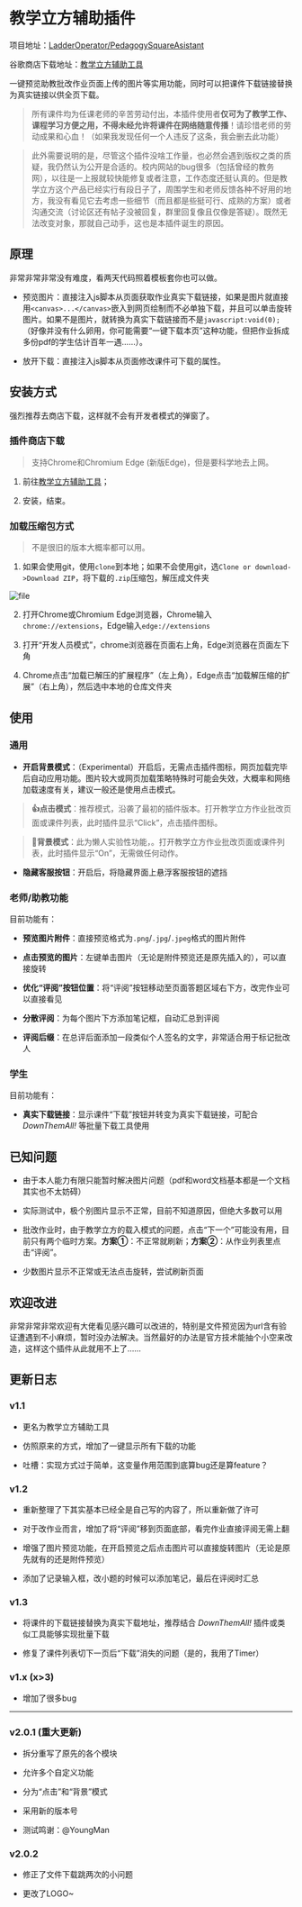 # 教学立方辅助插件

项目地址：[LadderOperator/PedagogySquareAsistant](https://github.com/LadderOperator/PedagogySquareAsistant)

谷歌商店下载地址：[教学立方辅助工具](https://chrome.google.com/webstore/detail/%E6%95%99%E5%AD%A6%E7%AB%8B%E6%96%B9%E8%BE%85%E5%8A%A9%E5%B7%A5%E5%85%B7/dpcoadobjphddblobamffijbelbkidga)


 一键预览助教批改作业页面上传的图片等实用功能，同时可以把课件下载链接替换为真实链接以供全页下载。

> 所有课件均为任课老师的辛苦劳动付出，本插件使用者**仅可为了教学工作、课程学习方便之用，不得未经允许将课件在网络随意传播**！请珍惜老师的劳动成果和心血！（如果我发现任何一个人违反了这条，我会删去此功能）

> 此外需要说明的是，尽管这个插件没啥工作量，也必然会遇到版权之类的质疑，我仍然认为公开是合适的。校内网站的bug很多（包括曾经的教务网），以往是一上报就较快能修复或者注意，工作态度还挺认真的。但是教学立方这个产品已经实行有段日子了，周围学生和老师反馈各种不好用的地方，我没有看见它去考虑一些细节（而且都是些挺可行、成熟的方案）或者沟通交流（讨论区还有帖子没被回复，群里回复像且仅像是答疑）。既然无法改变对象，那就自己动手，这也是本插件诞生的原因。

## 原理

非常非常非常没有难度，看两天代码照着模板套你也可以做。

+ 预览图片：直接注入js脚本从页面获取作业真实下载链接，如果是图片就直接用`<canvas>...</canvas>`嵌入到网页绘制而不必单独下载，并且可以单击旋转图片。如果不是图片，就转换为真实下载链接而不是`javascript:void(0);`（好像并没有什么卵用，你可能需要“一键下载本页”这种功能，但把作业拆成多份pdf的学生估计百年一遇……）。

+ 放开下载：直接注入js脚本从页面修改课件可下载的属性。

## 安装方式

强烈推荐去商店下载，这样就不会有开发者模式的弹窗了。

### 插件商店下载

> 支持Chrome和Chromium Edge (新版Edge)，但是要科学地去上网。

1. 前往[教学立方辅助工具](https://chrome.google.com/webstore/detail/%E6%95%99%E5%AD%A6%E7%AB%8B%E6%96%B9%E8%BE%85%E5%8A%A9%E5%B7%A5%E5%85%B7/dpcoadobjphddblobamffijbelbkidga)；

2. 安装，结束。


### 加载压缩包方式

> 不是很旧的版本大概率都可以用。

1. 如果会使用git，使用`clone`到本地；如果不会使用git，选`Clone or download->Download ZIP`，将下载的`.zip`压缩包，解压成文件夹

![file](https://ladderoperator.top/wp-content/uploads/2020/04/image-1586601362953.png)

2. 打开Chrome或Chromium Edge浏览器，Chrome输入`chrome://extensions`，Edge输入`edge://extensions`

3. 打开“开发人员模式”，chrome浏览器在页面右上角，Edge浏览器在页面左下角

4. Chrome点击“加载已解压的扩展程序”（左上角），Edge点击“加载解压缩的扩展”（右上角），然后选中本地的仓库文件夹

## 使用

### 通用

+ **开启背景模式**：（Experimental）开启后，无需点击插件图标，网页加载完毕后自动应用功能。图片较大或网页加载策略特殊时可能会失效，大概率和网络加载速度有关，建议一般还是使用点击模式。

> **👍点击模式**：推荐模式，沿袭了最初的插件版本。打开教学立方作业批改页面或课件列表，此时插件显示“Click”，点击插件图标。

> **🧪背景模式**：此为懒人实验性功能，。打开教学立方作业批改页面或课件列表，此时插件显示“On”，无需做任何动作。

+ **隐藏客服按钮**：开启后，将隐藏界面上悬浮客服按钮的遮挡

### 老师/助教功能

目前功能有：

+ **预览图片附件**：直接预览格式为`.png`/`.jpg`/`.jpeg`格式的图片附件

+ **点击预览的图片**：左键单击图片（无论是附件预览还是原先插入的），可以直接旋转

+ **优化“评阅”按钮位置**：将“评阅”按钮移动至页面答题区域右下方，改完作业可以直接看见

+ **分散评阅**：为每个图片下方添加笔记框，自动汇总到评阅

+ **评阅后缀**：在总评后面添加一段类似个人签名的文字，非常适合用于标记批改人

### 学生

目前功能有：

+ **真实下载链接**：显示课件“下载”按钮并转变为真实下载链接，可配合 *DownThemAll!* 等批量下载工具使用

## 已知问题

+ 由于本人能力有限只能暂时解决图片问题（pdf和word文档基本都是一个文档其实也不太妨碍）

+ 实际测试中，极个别图片显示不正常，目前不知道原因，但绝大多数可以用

+ 批改作业时，由于教学立方的载入模式的问题，点击“下一个”可能没有用，目前只有两个临时方案。**方案①**：不正常就刷新；**方案②**：从作业列表里点击“评阅”。

+ 少数图片显示不正常或无法点击旋转，尝试刷新页面

## 欢迎改进

非常非常非常欢迎有大佬看见感兴趣可以改进的，特别是文件预览因为url含有验证遭遇到不小麻烦，暂时没办法解决。当然最好的办法是官方技术能抽个小空来改造，这样这个插件从此就用不上了……

## 更新日志

### v1.1

+ 更名为教学立方辅助工具

+ 仿照原来的方式，增加了一键显示所有下载的功能

+ 吐槽：实现方式过于简单，这变量作用范围到底算bug还是算feature？

### v1.2

+ 重新整理了下其实基本已经全是自己写的内容了，所以重新做了许可

+ 对于改作业而言，增加了将“评阅”移到页面底部，看完作业直接评阅无需上翻

+ 增强了图片预览功能，在开启预览之后点击图片可以直接旋转图片（无论是原先就有的还是附件预览）

+ 添加了记录输入框，改小题的时候可以添加笔记，最后在评阅时汇总

### v1.3

+ 将课件的下载链接替换为真实下载地址，推荐结合 *DownThemAll!* 插件或类似工具能够实现批量下载

+ 修复了课件列表切下一页后“下载”消失的问题（是的，我用了Timer）

### v1.x (x>3)

+ 增加了很多bug

---

### v2.0.1 (重大更新)

+ 拆分重写了原先的各个模块

+ 允许多个自定义功能

+ 分为“点击”和“背景”模式

+ 采用新的版本号

+ 测试鸣谢：@YoungMan

### v2.0.2

+ 修正了文件下载跳两次的小问题

+ 更改了LOGO~
